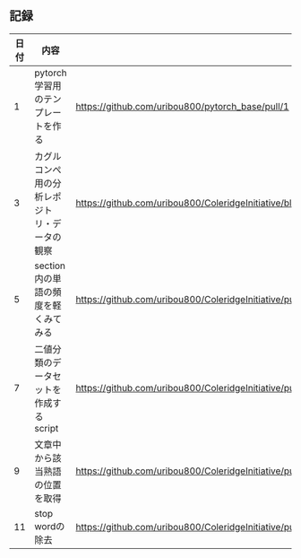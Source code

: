 ## 記録
|日付|内容|関連pr|
|---|---|---|
|1| pytorch学習用のテンプレートを作る | https://github.com/uribou800/pytorch_base/pull/1
|3|カグルコンぺ用の分析レポジトリ・データの観察|https://github.com/uribou800/ColeridgeInitiative/blob/master/notebook_workspace/%E3%81%A8%E3%82%8A%E3%81%82%E3%81%88%E3%81%9A%E6%8F%90%E5%87%BA.ipynb|
|5|section内の単語の頻度を軽くみてみる|https://github.com/uribou800/ColeridgeInitiative/pull/1|
|7|二値分類のデータセットを作成するscript|https://github.com/uribou800/ColeridgeInitiative/pull/1|
|9|文章中から該当熟語の位置を取得|https://github.com/uribou800/ColeridgeInitiative/pull/1|
|11|stop wordの除去|https://github.com/uribou800/ColeridgeInitiative/pull/1/commits/0907e99c74159c2bbb7fcc60c8071741a4919028|
